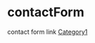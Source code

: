 # contactForm
contact form link
[Category1](https://dinamickadevelopment.github.io/contactForm/category1/index.html)

